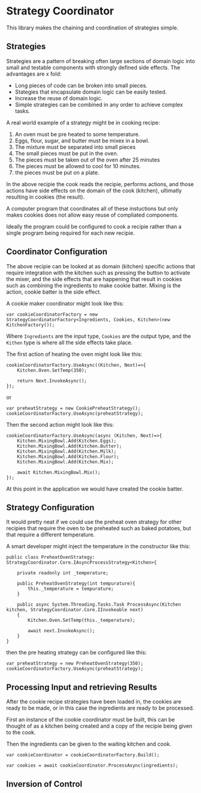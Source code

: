 # Strategy Coordinator

This library makes the chaining and coordination of strategies simple.

## Strategies
Strategies are a pattern of breaking often large sections of domain logic into small and testable components with strongly defined side effects. The advantages are x fold:

* Long pieces of code can be broken into small pieces.
* Stategies that encapsulate domain logic can be easily tested.
* Increase the reuse of domain logic.
* Simple strategies can be combined in any order to achieve complex tasks.

A real world example of a strategy might be in cooking recipe:
 
 1. An oven must be pre heated to some temperature.
 1. Eggs, flour, sugar, and butter must be mixex in a bowl.
 1. The mixture must be separated into small pieces
 1. The small pieces must be put in the oven.
 1. The pieces must be taken out of the oven after 25 minutes
 1. The pieces must be allowed to cool for 10 minutes.
 1. the pieces must be put on a plate.

In the above recipie the cook reads the recipie, performs actions, and those actions have side effects on the domain of the cook (kitchen), ultimatly resulting in cookies (the result).

 A computer program that coordinates all of these instuctions but only makes cookies does not allow easy reuse of compliated components.

 Ideally the program could be configured to cook a recipie rather than a single program being required for each new recipie.

## Coordinator Configuration

The above recipie can be looked at as domain (kitchen) specific actions that require integration with the kitchen such as pressing the button to activate the mixer, and the side effects that are happening that result in cookies such as combining the ingredients to make cookie batter. Mixing is the action, cookie batter is the side effect.

A cookie maker coordinator might look like this:

```
var cookieCoordinatorFactory = new StrategyCoordinatorFactory<Ingredients, Cookies, Kitchen>(new KitchenFactory());
```

Where ```Ingredients``` are the input type, ```Cookies``` are the output type, and the ```Kithen``` type is where all the side effects take place.

The first action of heating the oven might look like this:

```
cookieCoordinatorFactory.UseAsync((Kitchen, Next)=>{
    Kitchen.Oven.SetTemp(350);

    return Next.InvokeAsync();
});
```

or 

```
var preheatStrategy = new CookiePreheatStrategy();
cookieCoordinatorFactory.UseAsync(preheatStrategy);
```

Then the second action might look like this:

```
cookieCoordinatorFactory.UseAsync(async (Kitchen, Next)=>{
    Kitchen.MixingBowl.Add(Kitchen.Eggs);
    Kitchen.MixingBowl.Add(Kitchen.Butter);
    Kitchen.MixingBowl.Add(Kitchen.Milk);
    Kitchen.MixingBowl.Add(Kitchen.Flour);
    Kitchen.MixingBowl.Add(Kitchen.Mix);

    await Kitchen.MixingBowl.Mix();
});
```

At this point in the application we would have created the cookie batter.

## Strategy Configuration

It would pretty neat if we could use the preheat oven strategy for other recipies that require the oven to be preheated such as baked potatoes, but that require a different temperature.

A smart developer might inject the temperature in the constructor like this:

```
public class PreheatOvenStrategy: StrategyCoordinator.Core.IAsyncProcessStrategy<Kitchen>{

    private readonly int _temperature;

    public PreheatOvenStrategy(int tempurature){
        this._temperature = tempurature;
    }

    public async System.Threading.Tasks.Task ProcessAsync(Kitchen kitchen, StrategyCoordinator.Core.IInvokeable next)
    {
        Kitchen.Oven.SetTemp(this._temperature);

        await next.InvokeAsync();
    }
}
```

then the pre heating strategy can be configured like this:

```
var preheatStrategy = new PreheatOvenStrategy(350);
cookieCoordinatorFactory.UseAsync(preheatStrategy);
```

## Processing Input and retrieving Results

After the cookie recipe strategies have been loaded in, the cookies are ready to be made, or in this case the ingredients are ready to be processed.

First an instance of the cookie coordinator must be built, this can be thought of as a kitchen being created and a copy of the recipie being given to the cook.  

Then the ingredients can be given to the waiting kitchen and cook.

```
var cookieCoordinator = cookieCoordinatorFactory.Build();

var cookies = await cookieCoordinator.ProcessAsync(ingredients);
```

## Inversion of Control